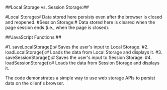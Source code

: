 ##Local Storage vs. Session Storage:##

#Local Storage:# Data stored here persists even after the browser is closed and reopened.
#Session Storage:# Data stored here is cleared when the page session ends (i.e., when the page is closed).

##JavaScript Functions:##

#1. saveLocalStorage():# Saves the user's input to Local Storage.
#2. loadLocalStorage():# Loads the data from Local Storage and displays it.
#3. saveSessionStorage():# Saves the user's input to Session Storage.
#4. loadSessionStorage():# Loads the data from Session Storage and displays it.

The code demonstrates a simple way to use web storage APIs to persist data on the client's browser.
